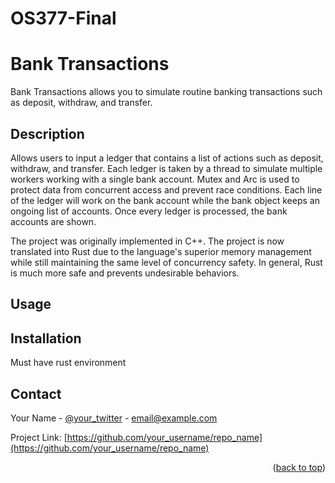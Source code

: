 # OS377-Final

# Bank Transactions

Bank Transactions allows you to simulate routine banking transactions such as deposit, withdraw, and transfer.

## Description

Allows users to input a ledger that contains a list of actions such as deposit, withdraw, and transfer. Each ledger is taken
by a thread to simulate multiple workers working with a single bank account. Mutex and Arc is used to protect data from
concurrent access and prevent race conditions. Each line of the ledger will work on the bank account while the bank
object keeps an ongoing list of accounts. Once every ledger is processed, the bank accounts are shown.

The project was originally implemented in C++. The project is now translated into Rust due to the language's 
superior memory management while still maintaining the same level of concurrency safety. In general,
Rust is much more safe and prevents undesirable behaviors.

## Usage



## Installation

Must have rust environment

## Contact

Your Name - [@your_twitter](https://twitter.com/your_username) - email@example.com

Project Link: [https://github.com/your_username/repo_name](https://github.com/your_username/repo_name)

<p align="right">(<a href="#readme-top">back to top</a>)</p>
